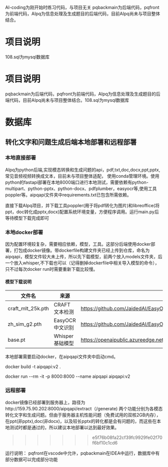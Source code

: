 AI-coding为刚开始时练习代码，与项目无关
pqbackmain为后端代码，pqfront为前端代码，AIpq为信息处理及生成题目的后端代码，目前AIpq尚未与项目整体结合。

# 项目说明
108.sql为mysql数据库


# 项目说明
pqbackmain为后端代码，pqfront为前端代码，AIpq为信息处理及生成题目的后端代码，目前AIpq尚未与项目整体结合。108.sql为mysql数据库
# 数据库





## 转化文字和问题生成后端本地部署和远程部署
### 本地直接部署
AIpq为python后端,实现模态转换和生成问题的api，pdf,txt,doc,docx,ppt,pptx,常见音频视频转换成文本，目前未与项目整体适配，
使用conda管理环境。使用python的fastapi部署在本地8000端口进行本地测试，需要依赖有python-multipart、python-pptx、python-docx、pdfplumber，easyocr等,使用工具poppler等。aipqapi文件夹中requirements.txt已包含所需依赖。

直接下载AIpq项目，并下载工具poppler(用于将pdf转化为图片)和libreoffice(将ppt，doc转化成pptx,docx)配置系统环境变量，方便程序调用。运行main.py后等待模型下载完成即可

### 本地docker部署
因为配置环境较复杂，需要相应依赖，模型，工具。这部分后端使用docker部署，打包成docker镜像。带dockerfile构建文件夹已经上传到仓库，命名为aipqapi，模型文件较大未上传，所以先下载模型，前两个放入models文件夹，后一个放入whisper,不下载也可以（记得删掉dockerfile中相关导入模型的命令），只不过每次docker run时需要重新下载比较慢。


#### 模型下载说明
| 文件名             | 来源            | 下载地址                                                                                     |
|-------------------|-----------------|--------------------------------------------------------------------------------------------- |
| craft_mlt_25k.pth | CRAFT 文本检测   |  https://github.com/JaidedAI/EasyOCR/releases/download/pre-v1.1.6/craft_mlt_25k.zip|
| zh_sim_g2.pth     | EasyOCR 中文识别 | https://github.com/JaidedAI/EasyOCR/releases/download/v1.3/zh_sim_g2.zip   | 
| base.pt           | Whisper 基础模型 | https://openaipublic.azureedge.net/main/whisper/models/ed3a0b6b1c0edf879ad9b11b1af5a0e6ab5db9205f891f668f8b0e6c6326e34e/base.pt|                        

本地部署需要启动docker，在aipqapi文件夹中启动cmd。

docker build -t aipqapi:v2 .

docker run --rm -it -p 8000:8000 --name aipqapi aipqapi:v2

### 远程部署
docker镜像已经部署到服务器上，路径为http://159.75.90.202:8000/aipqapi/extract（/generate)
两个功能分别为各模态转化文字和生成问题。但由于服务器主机性能问题（免费试用的双核2GB内存），在ppt(非pptx),doc(非docx)，以及较长pptx的转化都是会有问题的，而这些在本地测试时都是通过的，所以建议本地部署以达到最好效果。
>>>>>>> e5f76b08fa22cf39fc9929fe02f70f6bf10c1cd6

运行说明：
pqfront在vscode中允许，pqbackmain在IDEA中运行，数据库中有部分数据可以完成部分功能


